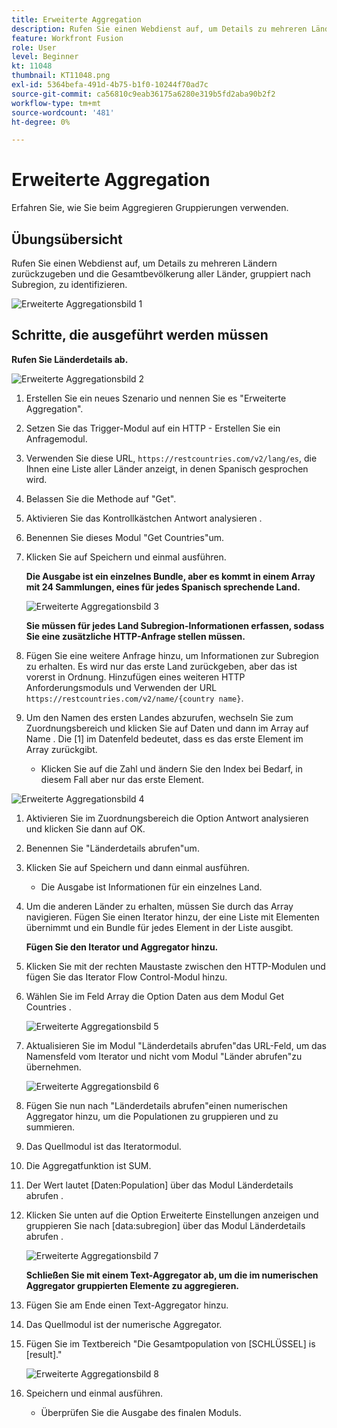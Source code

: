 ```yaml
---
title: Erweiterte Aggregation
description: Rufen Sie einen Webdienst auf, um Details zu mehreren Ländern zurückzugeben und die Population nach Unterregion zu identifizieren.
feature: Workfront Fusion
role: User
level: Beginner
kt: 11048
thumbnail: KT11048.png
exl-id: 5364befa-491d-4b75-b1f0-10244f70ad7c
source-git-commit: ca56810c9eab36175a6280e319b5fd2aba90b2f2
workflow-type: tm+mt
source-wordcount: '481'
ht-degree: 0%

---
```


# Erweiterte Aggregation

Erfahren Sie, wie Sie beim Aggregieren Gruppierungen verwenden.

## Übungsübersicht

Rufen Sie einen Webdienst auf, um Details zu mehreren Ländern zurückzugeben und die Gesamtbevölkerung aller Länder, gruppiert nach Subregion, zu identifizieren.

![Erweiterte Aggregationsbild 1](../12-exercises/assets/advanced-aggregation-walkthrough-1.png)

## Schritte, die ausgeführt werden müssen

**Rufen Sie Länderdetails ab.**

![Erweiterte Aggregationsbild 2](../12-exercises/assets/advanced-aggregation-walkthrough-2.png)

1. Erstellen Sie ein neues Szenario und nennen Sie es &quot;Erweiterte Aggregation&quot;.
1. Setzen Sie das Trigger-Modul auf ein HTTP - Erstellen Sie ein Anfragemodul.
1. Verwenden Sie diese URL, `https://restcountries.com/v2/lang/es`, die Ihnen eine Liste aller Länder anzeigt, in denen Spanisch gesprochen wird.
1. Belassen Sie die Methode auf &quot;Get&quot;.
1. Aktivieren Sie das Kontrollkästchen Antwort analysieren .
1. Benennen Sie dieses Modul &quot;Get Countries&quot;um.
1. Klicken Sie auf Speichern und einmal ausführen.

   **Die Ausgabe ist ein einzelnes Bundle, aber es kommt in einem Array mit 24 Sammlungen, eines für jedes Spanisch sprechende Land.**

   ![Erweiterte Aggregationsbild 3](../12-exercises/assets/advanced-aggregation-walkthrough-3.png)

   **Sie müssen für jedes Land Subregion-Informationen erfassen, sodass Sie eine zusätzliche HTTP-Anfrage stellen müssen.**

1. Fügen Sie eine weitere Anfrage hinzu, um Informationen zur Subregion zu erhalten. Es wird nur das erste Land zurückgeben, aber das ist vorerst in Ordnung. Hinzufügen eines weiteren HTTP Anforderungsmoduls und Verwenden der URL `https://restcountries.com/v2/name/{country name}`.
1. Um den Namen des ersten Landes abzurufen, wechseln Sie zum Zuordnungsbereich und klicken Sie auf Daten und dann im Array auf Name . Die [1] im Datenfeld bedeutet, dass es das erste Element im Array zurückgibt.

   + Klicken Sie auf die Zahl und ändern Sie den Index bei Bedarf, in diesem Fall aber nur das erste Element.

![Erweiterte Aggregationsbild 4](../12-exercises/assets/advanced-aggregation-walkthrough-4.png)

1. Aktivieren Sie im Zuordnungsbereich die Option Antwort analysieren und klicken Sie dann auf OK.
1. Benennen Sie &quot;Länderdetails abrufen&quot;um.
1. Klicken Sie auf Speichern und dann einmal ausführen.

   + Die Ausgabe ist Informationen für ein einzelnes Land.

1. Um die anderen Länder zu erhalten, müssen Sie durch das Array navigieren. Fügen Sie einen Iterator hinzu, der eine Liste mit Elementen übernimmt und ein Bundle für jedes Element in der Liste ausgibt.

   **Fügen Sie den Iterator und Aggregator hinzu.**

1. Klicken Sie mit der rechten Maustaste zwischen den HTTP-Modulen und fügen Sie das Iterator Flow Control-Modul hinzu.
1. Wählen Sie im Feld Array die Option Daten aus dem Modul Get Countries .

   ![Erweiterte Aggregationsbild 5](../12-exercises/assets/advanced-aggregation-walkthrough-5.png)

1. Aktualisieren Sie im Modul &quot;Länderdetails abrufen&quot;das URL-Feld, um das Namensfeld vom Iterator und nicht vom Modul &quot;Länder abrufen&quot;zu übernehmen.

   ![Erweiterte Aggregationsbild 6](../12-exercises/assets/advanced-aggregation-walkthrough-6.png)

1. Fügen Sie nun nach &quot;Länderdetails abrufen&quot;einen numerischen Aggregator hinzu, um die Populationen zu gruppieren und zu summieren.
1. Das Quellmodul ist das Iteratormodul.
1. Die Aggregatfunktion ist SUM.
1. Der Wert lautet [Daten:Population] über das Modul Länderdetails abrufen .
1. Klicken Sie unten auf die Option Erweiterte Einstellungen anzeigen und gruppieren Sie nach [data:subregion] über das Modul Länderdetails abrufen .

   ![Erweiterte Aggregationsbild 7](../12-exercises/assets/advanced-aggregation-walkthrough-7.png)

   **Schließen Sie mit einem Text-Aggregator ab, um die im numerischen Aggregator gruppierten Elemente zu aggregieren.**

1. Fügen Sie am Ende einen Text-Aggregator hinzu.
1. Das Quellmodul ist der numerische Aggregator.
1. Fügen Sie im Textbereich &quot;Die Gesamtpopulation von [SCHLÜSSEL] is [result].&quot;

   ![Erweiterte Aggregationsbild 8](../12-exercises/assets/advanced-aggregation-walkthrough-8.png)

1. Speichern und einmal ausführen.

   + Überprüfen Sie die Ausgabe des finalen Moduls.
